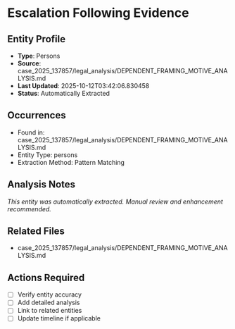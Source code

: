# Escalation Following Evidence

## Entity Profile
- **Type**: Persons
- **Source**: case_2025_137857/legal_analysis/DEPENDENT_FRAMING_MOTIVE_ANALYSIS.md
- **Last Updated**: 2025-10-12T03:42:06.830458
- **Status**: Automatically Extracted

## Occurrences
- Found in: case_2025_137857/legal_analysis/DEPENDENT_FRAMING_MOTIVE_ANALYSIS.md
- Entity Type: persons
- Extraction Method: Pattern Matching

## Analysis Notes
*This entity was automatically extracted. Manual review and enhancement recommended.*

## Related Files
- case_2025_137857/legal_analysis/DEPENDENT_FRAMING_MOTIVE_ANALYSIS.md

## Actions Required
- [ ] Verify entity accuracy
- [ ] Add detailed analysis
- [ ] Link to related entities
- [ ] Update timeline if applicable
